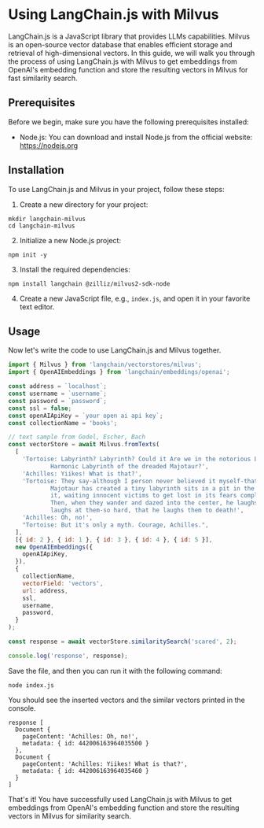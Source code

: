 # Using LangChain.js with Milvus

LangChain.js is a JavaScript library that provides LLMs capabilities. Milvus is an open-source vector database that enables efficient storage and retrieval of high-dimensional vectors. In this guide, we will walk you through the process of using LangChain.js with Milvus to get embeddings from OpenAI's embedding function and store the resulting vectors in Milvus for fast similarity search.

## Prerequisites

Before we begin, make sure you have the following prerequisites installed:

- Node.js: You can download and install Node.js from the official website: https://nodejs.org

## Installation

To use LangChain.js and Milvus in your project, follow these steps:

1. Create a new directory for your project:

```shell
mkdir langchain-milvus
cd langchain-milvus
```

2. Initialize a new Node.js project:

```shell
npm init -y
```

3. Install the required dependencies:

```shell
npm install langchain @zilliz/milvus2-sdk-node
```

4. Create a new JavaScript file, e.g., `index.js`, and open it in your favorite text editor.

## Usage

Now let's write the code to use LangChain.js and Milvus together.

```javascript
import { Milvus } from 'langchain/vectorstores/milvus';
import { OpenAIEmbeddings } from 'langchain/embeddings/openai';

const address = `localhost`;
const username = `username`;
const password = `password`;
const ssl = false;
const openAIApiKey = `your open ai api key`;
const collectionName = 'books';

// text sample from Godel, Escher, Bach
const vectorStore = await Milvus.fromTexts(
  [
    'Tortoise: Labyrinth? Labyrinth? Could it Are we in the notorious Little\
            Harmonic Labyrinth of the dreaded Majotaur?',
    'Achilles: Yiikes! What is that?',
    'Tortoise: They say-although I person never believed it myself-that an I\
            Majotaur has created a tiny labyrinth sits in a pit in the middle of\
            it, waiting innocent victims to get lost in its fears complexity.\
            Then, when they wander and dazed into the center, he laughs and\
            laughs at them-so hard, that he laughs them to death!',
    'Achilles: Oh, no!',
    "Tortoise: But it's only a myth. Courage, Achilles.",
  ],
  [{ id: 2 }, { id: 1 }, { id: 3 }, { id: 4 }, { id: 5 }],
  new OpenAIEmbeddings({
    openAIApiKey,
  }),
  {
    collectionName,
    vectorField: 'vectors',
    url: address,
    ssl,
    username,
    password,
  }
);

const response = await vectorStore.similaritySearch('scared', 2);

console.log('response', response);
```

Save the file, and then you can run it with the following command:

```shell
node index.js
```

You should see the inserted vectors and the similar vectors printed in the console.

```shell
response [
  Document {
    pageContent: 'Achilles: Oh, no!',
    metadata: { id: 442006163964035500 }
  },
  Document {
    pageContent: 'Achilles: Yiikes! What is that?',
    metadata: { id: 442006163964035460 }
  }
]
```

That's it! You have successfully used LangChain.js with Milvus to get embeddings from OpenAI's embedding function and store the resulting vectors in Milvus for similarity search.
